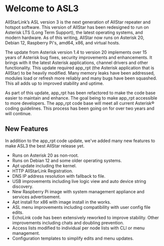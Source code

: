 # Welcome to ASL3

AllStarLink’s ASL version 3 is the next generation of AllStar repeater and hotspot software.  This version of AllStar has been redesigned to run on Asterisk LTS (Long Term Support), the latest operating systems, and modern hardware. As of this writing, AllStar now runs on Asterisk 20, Debian 12, Raspberry Pi's, amd64, x86, and virtual hosts.

The update from Asterisk version 1.4 to version 20 implements over 15 years of Asterisk bug fixes, security improvements and enhancements.  It brings with it the latest Asterisk applications, channel drivers and other functionality. This update required app\_rpt (the Asterisk application that is AllStar) to be heavily modified. Many memory leaks have been addressed, modules load or refresh more reliably and many bugs have been squashed. This all adds up to improved stability and uptime.

As part of this update, app\_rpt has been refactored to make the code base easier to maintain and enhance.  The goal being to make app_rpt accessible to more developers. The app\_rpt code base will meet all current Asterisk® coding guidelines.  This process has been going on for over two years and will continue.

## New Features

In addition to the app_rpt code update, we've added many new features to make ASL3 the best AllStar release yet.

 - Runs on Asterisk 20 as non-root.
 - Runs on Debian 12 and some older operating systems.
 - Apt update including the kernel.
 - HTTP AllStarLink Registration.
 - DNS IP address resolution with fallback to file.
 - USB improvements including live logic view and auto device string discovery.
 - New Raspberry Pi image with system management appliance and services advertisement.
 - Apt install for x86 with image install in the works.
 - ASL menu improvements including compatibility with user config file edits.
 - EchoLink code has been extensively reworked to improve stability. Other improvements including chats and doubling prevention.
 - Access lists modified to individual per node lists with CLI or menu management.
 - Configuration templates to simplify edits and menu updates.
